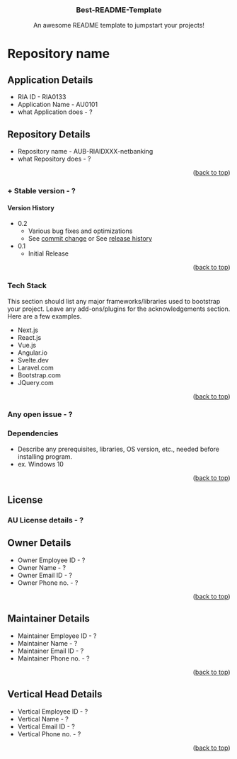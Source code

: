 <!-- PROJECT LOGO -->
<h3 align="center">Best-README-Template</h3>

  <p align="center">
    An awesome README template to jumpstart your projects!
    <br />
  
  
# Repository name

## Application Details 
  
  * RIA ID - RIA0133
  * Application Name - AU0101
  * what Application does - ?
  
## Repository Details 
  * Repository name - AUB-RIAIDXXX-netbanking
  * what Repository does - ?
  
<p align="right">(<a href="#readme-top">back to top</a>)</p>
 
###	+ Stable version - ?
#### Version History 
* 0.2
    * Various bug fixes and optimizations
    * See [commit change]() or See [release history]()
* 0.1
    * Initial Release
  
<p align="right">(<a href="#readme-top">back to top</a>)</p>

### Tech Stack
 
This section should list any major frameworks/libraries used to bootstrap your project. Leave any add-ons/plugins for the acknowledgements section. Here are a few examples.
  
* Next.js
* React.js
* Vue.js
* Angular.io
* Svelte.dev
* Laravel.com
* Bootstrap.com
* JQuery.com

<p align="right">(<a href="#readme-top">back to top</a>)</p>
 
### Any open issue - ?
  
### Dependencies 

* Describe any prerequisites, libraries, OS version, etc., needed before installing program.
* ex. Windows 10

<p align="right">(<a href="#readme-top">back to top</a>)</p>
  
## License 
### AU License details - ?

## Owner Details
  * Owner Employee ID - ?
  * Owner Name - ?
  * Owner Email ID - ?
  * Owner Phone no. - ?
  
  
<p align="right">(<a href="#readme-top">back to top</a>)</p>

## Maintainer Details 
  * Maintainer Employee ID - ?
  * Maintainer Name - ?
  * Maintainer Email ID - ?
  * Maintainer Phone no. - ?

<p align="right">(<a href="#readme-top">back to top</a>)</p>
  
## Vertical Head Details
  * Vertical Employee ID - ?
  * Vertical Name - ?
  * Vertical Email ID - ?
  * Vertical Phone no. - ?
  
<p align="right">(<a href="#readme-top">back to top</a>)</p>

  

  
  
  
  
  
  
  
  
  
     

    


